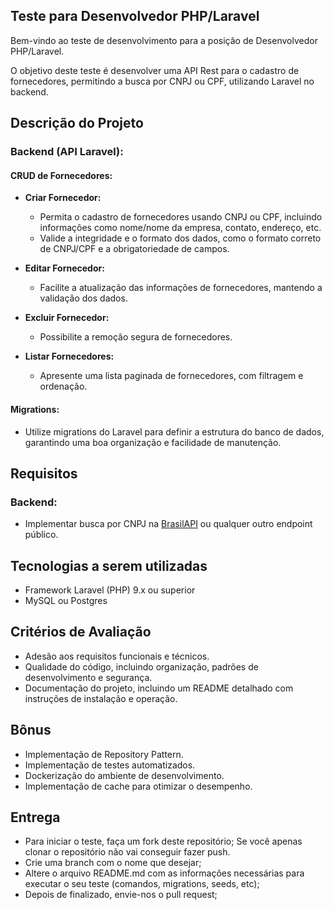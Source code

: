 ## Teste para Desenvolvedor PHP/Laravel

Bem-vindo ao teste de desenvolvimento para a posição de Desenvolvedor PHP/Laravel.

O objetivo deste teste é desenvolver uma API Rest para o cadastro de fornecedores, permitindo a busca por CNPJ ou CPF, utilizando Laravel no backend.

## Descrição do Projeto

### Backend (API Laravel):

#### CRUD de Fornecedores:

-   **Criar Fornecedor:**

    -   Permita o cadastro de fornecedores usando CNPJ ou CPF, incluindo informações como nome/nome da empresa, contato, endereço, etc.
    -   Valide a integridade e o formato dos dados, como o formato correto de CNPJ/CPF e a obrigatoriedade de campos.

-   **Editar Fornecedor:**

    -   Facilite a atualização das informações de fornecedores, mantendo a validação dos dados.

-   **Excluir Fornecedor:**

    -   Possibilite a remoção segura de fornecedores.

-   **Listar Fornecedores:**
    -   Apresente uma lista paginada de fornecedores, com filtragem e ordenação.

#### Migrations:

-   Utilize migrations do Laravel para definir a estrutura do banco de dados, garantindo uma boa organização e facilidade de manutenção.

## Requisitos

### Backend:

-   Implementar busca por CNPJ na [BrasilAPI](https://brasilapi.com.br/docs#tag/CNPJ/paths/~1cnpj~1v1~1{cnpj}/get) ou qualquer outro endpoint público.

## Tecnologias a serem utilizadas

-   Framework Laravel (PHP) 9.x ou superior
-   MySQL ou Postgres

## Critérios de Avaliação

-   Adesão aos requisitos funcionais e técnicos.
-   Qualidade do código, incluindo organização, padrões de desenvolvimento e segurança.
-   Documentação do projeto, incluindo um README detalhado com instruções de instalação e operação.

## Bônus

-   Implementação de Repository Pattern.
-   Implementação de testes automatizados.
-   Dockerização do ambiente de desenvolvimento.
-   Implementação de cache para otimizar o desempenho.

## Entrega

-   Para iniciar o teste, faça um fork deste repositório; Se você apenas clonar o repositório não vai conseguir fazer push.
-   Crie uma branch com o nome que desejar;
-   Altere o arquivo README.md com as informações necessárias para executar o seu teste (comandos, migrations, seeds, etc);
-   Depois de finalizado, envie-nos o pull request;
